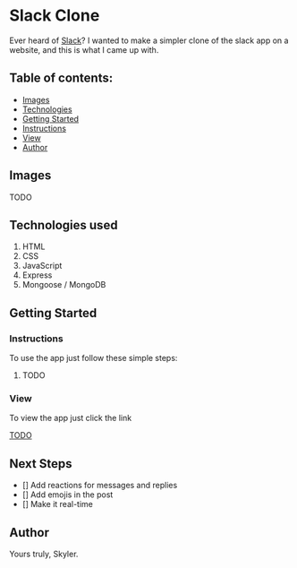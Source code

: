 # **Slack Clone**
Ever heard of [Slack](https://slack.com/)? I wanted to make a simpler clone of the slack app on a website, and this is what I came up with.

## Table of contents:
- [Images](#Images)
- [Technologies](#Technologies-used)
- [Getting Started](#Getting-Started)
- [Instructions](#Instructions)
- [View](#View)
- [Author](#Author)

## Images
TODO

## Technologies used
1. HTML
2. CSS
3. JavaScript
4. Express
5. Mongoose / MongoDB

## Getting Started
### Instructions
To use the app just follow these simple steps:
1. TODO

### View
To view the app just click the link

[TODO](#)

## Next Steps
- [] Add reactions for messages and replies
- [] Add emojis in the post
- [] Make it real-time

## Author
Yours truly, Skyler.